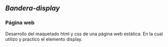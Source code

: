 ## ***Bandera-display***
### **Página web**
Desarrollo del maquetado html y css de una página web estática. En la cual utilizo y practico el elemento display.
